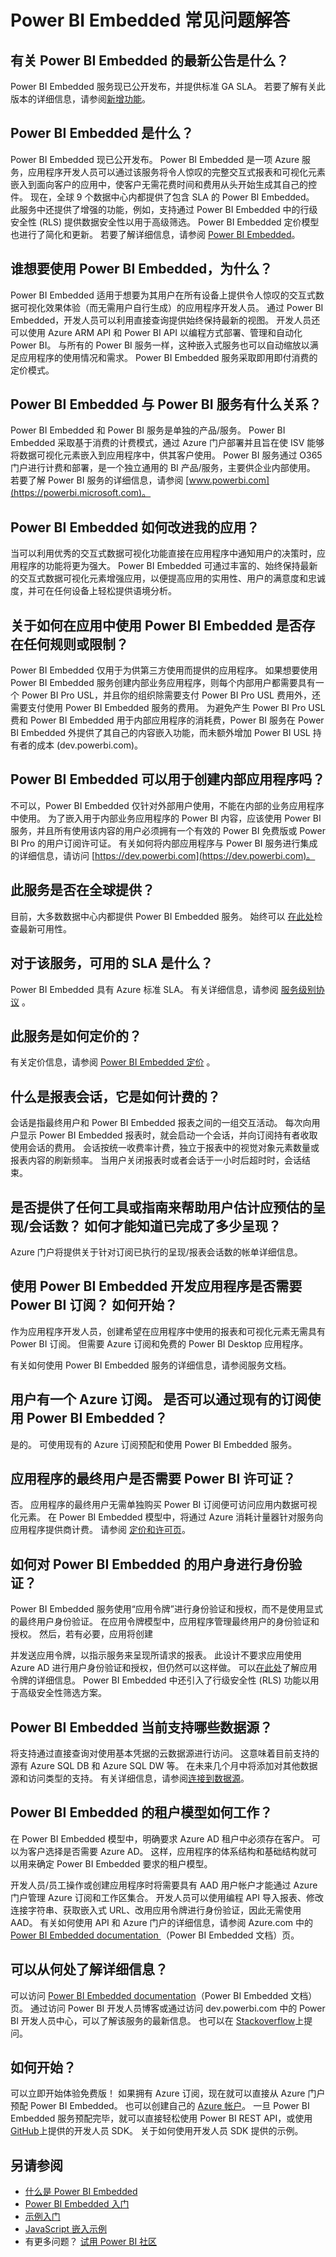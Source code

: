 <properties
    pageTitle="常见问题"
    description="Power BI Embedded 常见问题解答"
    services="power-bi-embedded"
    documentationcenter=""
    author="guyinacube"
    manager="erikre"
    editor=""
    tags=""
    translationtype="Human Translation" />
<tags
    ms.assetid="1475ed4f-fc84-4865-b243-e8a47d8bda59"
    ms.service="power-bi-embedded"
    ms.devlang="NA"
    ms.topic="article"
    ms.tgt_pltfrm="NA"
    ms.workload="powerbi"
    ms.date="03/02/2017"
    wacn.date="04/24/2017"
    ms.author="asaxton"
    ms.sourcegitcommit="a114d832e9c5320e9a109c9020fcaa2f2fdd43a9"
    ms.openlocfilehash="4decc8298845332291dd221d47d6fefc490f05e4"
    ms.lasthandoff="04/14/2017" />

# <a name="power-bi-embedded-faq"></a>Power BI Embedded 常见问题解答
## <a name="whats-your-most-recent-announcement-about-power-bi-embedded"></a>有关 Power BI Embedded 的最新公告是什么？
Power BI Embedded 服务现已公开发布，并提供标准 GA SLA。 若要了解有关此版本的详细信息，请参阅[新增功能](/documentation/articles/power-bi-embedded-whats-new/)。

## <a name="what-is-power-bi-embedded"></a>Power BI Embedded 是什么？
Power BI Embedded 现已公开发布。 Power BI Embedded 是一项 Azure 服务，应用程序开发人员可以通过该服务将令人惊叹的完整交互式报表和可视化元素嵌入到面向客户的应用中，使客户无需花费时间和费用从头开始生成其自己的控件。 现在，全球 9 个数据中心内都提供了包含 SLA 的 Power BI Embedded。 此服务中还提供了增强的功能，例如，支持通过 Power BI Embedded 中的行级安全性 (RLS) 提供数据安全性以用于高级筛选。 Power BI Embedded 定价模型也进行了简化和更新。 若要了解详细信息，请参阅 [Power BI Embedded](/home/features/power-bi-embedded/)。  

## <a name="who-would-want-to-use-power-bi-embedded-and-why"></a>谁想要使用 Power BI Embedded，为什么？
Power BI Embedded 适用于想要为其用户在所有设备上提供令人惊叹的交互式数据可视化效果体验（而无需用户自行生成）的应用程序开发人员。 通过 Power BI Embedded，开发人员可以利用直接查询提供始终保持最新的视图。 开发人员还可以使用 Azure ARM API 和 Power BI API 以编程方式部署、管理和自动化 Power BI。 与所有的 Power BI 服务一样，这种嵌入式服务也可以自动缩放以满足应用程序的使用情况和需求。 Power BI Embedded 服务采取即用即付消费的定价模式。

## <a name="how-does-power-bi-embedded-relate-to-the-power-bi-service"></a>Power BI Embedded 与 Power BI 服务有什么关系？
Power BI Embedded 和 Power BI 服务是单独的产品/服务。 Power BI Embedded 采取基于消费的计费模式，通过 Azure 门户部署并且旨在使 ISV 能够将数据可视化元素嵌入到应用程序中，供其客户使用。 Power BI 服务通过 O365 门户进行计费和部署，是一个独立通用的 BI 产品/服务，主要供企业内部使用。 若要了解 Power BI 服务的详细信息，请参阅 [www.powerbi.com](https://powerbi.microsoft.com)。

## <a name="how-does-power-bi-embedded-improve-my-app"></a>Power BI Embedded 如何改进我的应用？
当可以利用优秀的交互式数据可视化功能直接在应用程序中通知用户的决策时，应用程序的功能将更为强大。 Power BI Embedded 可通过丰富的、始终保持最新的交互式数据可视化元素增强应用，以便提高应用的实用性、用户的满意度和忠诚度，并可在任何设备上轻松提供语境分析。

## <a name="are-there-any-rules-or-restrictions-about-how-i-can-use-power-bi-embedded-in-my-app"></a>关于如何在应用中使用 Power BI Embedded 是否存在任何规则或限制？
Power BI Embedded 仅用于为供第三方使用而提供的应用程序。 如果想要使用 Power BI Embedded 服务创建内部业务应用程序，则每个内部用户都需要具有一个 Power BI Pro USL，并且你的组织除需要支付 Power BI Pro USL 费用外，还需要支付使用 Power BI Embedded 服务的费用。 为避免产生 Power BI Pro USL 费和 Power BI Embedded 用于内部应用程序的消耗费，Power BI 服务在 Power BI Embedded 外提供了其自己的内容嵌入功能，而未额外增加 Power BI USL 持有者的成本 (dev.powerbi.com)。

## <a name="can-power-bi-embedded-be-used-to-create-internal-applications"></a>Power BI Embedded 可以用于创建内部应用程序吗？
不可以，Power BI Embedded 仅针对外部用户使用，不能在内部的业务应用程序中使用。 为了嵌入用于内部业务应用程序的 Power BI 内容，应该使用 Power BI 服务，并且所有使用该内容的用户必须拥有一个有效的 Power BI 免费版或 Power BI Pro 的用户订阅许可证。 有关如何将内部应用程序与 Power BI 服务进行集成的详细信息，请访问 [https://dev.powerbi.com](https://dev.powerbi.com)。

## <a name="is-this-service-available-globally"></a>此服务是否在全球提供？
目前，大多数数据中心内都提供 Power BI Embedded 服务。 始终可以 [在此处](https://azure.microsoft.com/status/)检查最新可用性。

## <a name="what-is-the-available-sla-for-the-service"></a>对于该服务，可用的 SLA 是什么？
Power BI Embedded 具有 Azure 标准 SLA。 有关详细信息，请参阅 [服务级别协议](/support/legal/sla/) 。

## <a name="how-is-this-service-priced"></a>此服务是如何定价的？
有关定价信息，请参阅 [Power BI Embedded 定价](/pricing/details/power-bi-embedded/) 。

## <a name="what-is-a-report-session-and-how-is-it-billed"></a>什么是报表会话，它是如何计费的？
会话是指最终用户和 Power BI Embedded 报表之间的一组交互活动。 每次向用户显示 Power BI Embedded 报表时，就会启动一个会话，并向订阅持有者收取使用会话的费用。 会话按统一收费率计费，独立于报表中的视觉对象元素数量或报表内容的刷新频率。 当用户关闭报表时或者会话于一小时后超时时，会话结束。

## <a name="do-you-offer-any-tools-or-guidance-to-help-me-estimate-how-many-renderssession-i-should-expect-how-will-i-know-how-many-renders-have-been-completed"></a>是否提供了任何工具或指南来帮助用户估计应预估的呈现/会话数？ 如何才能知道已完成了多少呈现？
Azure 门户将提供关于针对订阅已执行的呈现/报表会话数的帐单详细信息。

## <a name="do-i-need-a-power-bi-subscription-in-order-to-develop-applications-with-power-bi-embedded-how-do-i-get-started"></a>使用 Power BI Embedded 开发应用程序是否需要 Power BI 订阅？ 如何开始？
作为应用程序开发人员，创建希望在应用程序中使用的报表和可视化元素无需具有 Power BI 订阅。 但需要 Azure 订阅和免费的 Power BI Desktop 应用程序。

有关如何使用 Power BI Embedded 服务的详细信息，请参阅服务文档。

## <a name="i-have-an-azure-subscription-can-i-use-power-bi-embedded-using-my-existing-subscription"></a>用户有一个 Azure 订阅。 是否可以通过现有的订阅使用 Power BI Embedded？
是的。 可使用现有的 Azure 订阅预配和使用 Power BI Embedded 服务。

## <a name="does-my-application-end-user-need-a-power-bi-license"></a>应用程序的最终用户是否需要 Power BI 许可证？
否。 应用程序的最终用户无需单独购买 Power BI 订阅便可访问应用内数据可视化元素。 在 Power BI Embedded 模型中，将通过 Azure 消耗计量器针对服务向应用程序提供商计费。 请参阅 [定价和许可页](/pricing/details/power-bi-embedded/)。

## <a name="how-does-user-authentication-work-with-power-bi-embedded"></a>如何对 Power BI Embedded 的用户身进行身份验证？
Power BI Embedded 服务使用“应用令牌”进行身份验证和授权，而不是使用显式的最终用户身份验证。 在应用令牌模型中，应用程序管理最终用户的身份验证和授权。 然后，若有必要，应用将创建

并发送应用令牌，以指示服务来呈现所请求的报表。 此设计不要求应用使用 Azure AD 进行用户身份验证和授权，但仍然可以这样做。 可以[在此处](/documentation/articles/power-bi-embedded-app-token-flow/)了解应用令牌的详细信息。 Power BI Embedded 中还引入了行级安全性 (RLS) 功能以用于高级安全性筛选方案。

## <a name="what-data-sources-are-currently-supported-with-power-bi-embedded"></a>Power BI Embedded 当前支持哪些数据源？
将支持通过直接查询对使用基本凭据的云数据源进行访问。 这意味着目前支持的源有 Azure SQL DB 和 Azure SQL DW 等。 在未来几个月中将添加对其他数据源和访问类型的支持。 有关详细信息，请参阅[连接到数据源](/documentation/articles/power-bi-embedded-connect-datasource/)。

## <a name="how-does-the-tenancy-model-work-for-power-bi-embedded"></a>Power BI Embedded 的租户模型如何工作？
在 Power BI Embedded 模型中，明确要求 Azure AD 租户中必须存在客户。 可以为客户选择是否需要 Azure AD。 这样，应用程序的体系结构和基础结构就可以用来确定 Power BI Embedded 要求的租户模型。

开发人员/员工操作或创建应用程序时将需要具有 AAD 用户帐户才能通过 Azure 门户管理 Azure 订阅和工作区集合。 开发人员可以使用编程 API 导入报表、修改连接字符串、获取嵌入式 URL、改用应用令牌进行身份验证，因此无需使用 AAD。 有关如何使用 API 和 Azure 门户的详细信息，请参阅 Azure.com 中的 [Power BI Embedded documentation ](/documentation/services/power-bi-embedded/) （Power BI Embedded 文档）页。

## <a name="where-can-i-learn-more"></a>可以从何处了解详细信息？
可以访问 [Power BI Embedded documentation](http://go.microsoft.com/fwlink/?LinkId=760526)（Power BI Embedded 文档）页。 通过访问 Power BI 开发人员博客或通过访问 dev.powerbi.com 中的 Power BI 开发人员中心，可以了解该服务的最新信息。 也可以在 [Stackoverflow](http://stackoverflow.com/questions/tagged/powerbi)上提问。

## <a name="how-do-i-get-started"></a>如何开始？
可以立即开始体验免费版！ 如果拥有 Azure 订阅，现在就可以直接从 Azure 门户预配 Power BI Embedded。  也可以创建自己的 [Azure 帐户](/pricing/1rmb-trial/)。 一旦 Power BI Embedded 服务预配完毕，就可以直接轻松使用 Power BI REST API，或使用 [GitHub](https://www.nuget.org/profiles/powerbi)上提供的开发人员 SDK。 关于如何使用开发人员 SDK 提供的示例。

## <a name="see-also"></a>另请参阅
- [什么是 Power BI Embedded](/documentation/articles/power-bi-embedded-what-is-power-bi-embedded/)
- [Power BI Embedded 入门](/documentation/articles/power-bi-embedded-get-started/)
- [示例入门](/documentation/articles/power-bi-embedded-get-started-sample/)   
- [JavaScript 嵌入示例](https://microsoft.github.io/PowerBI-JavaScript/demo/)  
- 有更多问题？ [试用 Power BI 社区](http://community.powerbi.com/)

<!--Update_Description: wording update-->
